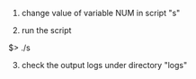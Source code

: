 1. change value of variable NUM in script "s"

2. run the script

  $> ./s

3. check the output logs under directory "logs"